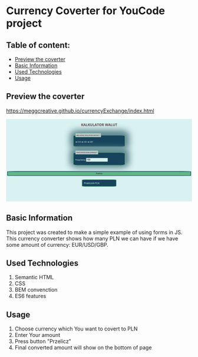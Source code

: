 # Currency Coverter for YouCode project

## Table of content: 
* [ Preview the coverter](#currency-converter)
* [ Basic Information ](#basic-information) 
* [ Used Technologies](#used-technologies)
* [Usage](#usage)

## Preview the coverter

https://meggcreative.github.io/currencyExchange/index.html

![currency converter site](images/converter.png)
## Basic Information

This project was created to make a simple example of using forms in JS. This currency converter shows how many PLN we can have if we have some amount of currency: EUR/USD/GBP.

## Used Technologies
1. Semantic HTML
2. CSS
3. BEM convenction
4. ES6 features

## Usage
1. Choose currency which You want to covert to PLN
2. Enter Your amount 
3. Press button "Przelicz"
4. Final converted amount will show on the bottom of page

